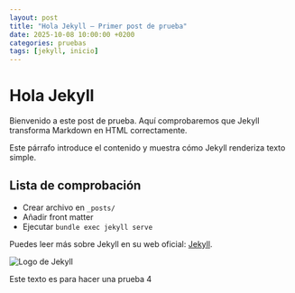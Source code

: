 ```yaml
---
layout: post
title: "Hola Jekyll — Primer post de prueba"
date: 2025-10-08 10:00:00 +0200
categories: pruebas
tags: [jekyll, inicio]
---
```


# Hola Jekyll

Bienvenido a este post de prueba. Aquí comprobaremos que Jekyll transforma Markdown en HTML correctamente.

Este párrafo introduce el contenido y muestra cómo Jekyll renderiza texto simple.

## Lista de comprobación

- Crear archivo en `_posts/`
- Añadir front matter
- Ejecutar `bundle exec jekyll serve`

Puedes leer más sobre Jekyll en su web oficial: [Jekyll](https://jekyllrb.com).

![Logo de Jekyll](https://jekyllrb.com/img/logo-2x.png)

Este texto es para hacer una prueba 4
